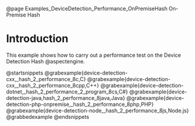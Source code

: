 @page Examples_DeviceDetection_Performance_OnPremiseHash On-Premise Hash

# Introduction

This example shows how to carry out a performance test on the Device Detection Hash @aspectengine.

@startsnippets
@grabexample{device-detection-cxx,_hash_2_performance_8c,C}
@grabexample{device-detection-cxx,_hash_2_performance_8cpp,C++}
@grabexample{device-detection-dotnet,_hash_2_performance_2_program_8cs,C#}
@grabexample{device-detection-java,hash_2_performance_8java,Java}
@grabexample{device-detection-php-onpremise,_hash_2_performance_8php,PHP}
@grabexample{device-detection-node,_hash_2_performance_8js,Node.js}
@grabbedexample
@endsnippets
